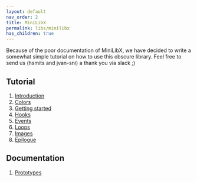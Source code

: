 ```yaml
---
layout: default
nav_order: 2
title: MiniLibX
permalink: libs/minilibx
has_children: true
---
```


Because of the poor documentation of MiniLibX, we have decided to write a
somewhat simple tutorial on how to use this obscure library. Feel free to send
us (hsmits and jvan-sni) a thank you via slack ;)

## Tutorial

1. [Introduction](./minilibx/introduction.html)
2. [Colors](./minilibx/colors.html)
3. [Getting started](./minilibx/getting_started.html)
4. [Hooks](./minilibx/hooks.html)
5. [Events](./minilibx/events.html)
6. [Loops](./minilibx/loops.html)
7. [Images](./minilibx/images.html)
8. [Epilogue](./minilibx/epilogue.html)

## Documentation

1. [Prototypes](./minilibx/prototypes.html)